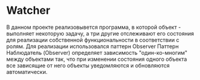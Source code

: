 # Watcher
В данном проекте реализовывется программа, в которой объект - выполняет некоторую задачу,
а три другие отслеживают его состояния для реализации собственной функциональности в соответствии с ролям.
Для реализации использовался паттерн Observer Паттерн Наблюдатель (Observer) определяет зависимость "один-ко-многим" между объектами так, 
что при изменении состояния одного объекта все зависящие от него объекты уведомляются и обновляются автоматически.
